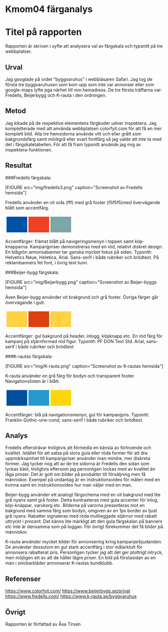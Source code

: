 ---
---
Kmom04 färganalys
==================



Titel på rapporten
=======================

Rapporten är skriven i syfte att analysera val av färgskala och typsnitt på tre webbplatser.


Urval
-----------------------

Jag googlade på ordet "byggvaruhus" i webbläsaren Safari. Jag tog de första tre byggvaruhusen som kom upp som inte var annonser 
eller som google-maps lyfte pga närhet till min hemadress.
De tre första träffarna var: Fredells, Beijerbygg och K-rauta i den ordningen.

Metod
-----------------------

Jag kikade på de respektive elementens färgkoder udner inspektera. Jag kompletterade med att
använda webbplatsen colorfyit.com för att få en mer komplett bild. Alla tre hemsidorna använde vitt och eller grått som bakgrundsfärg samt mörkgrå eller
svart fontfärg så jag valde att inte ta med det i färgskaletabellen. 
För att få fram typsnitt använde jag mig av inspektera-funktionen.

Resultat
-----------------------

###Fredells färgskala:

[FIGURE src="img/fredells3.png" caption="Screenshot av Fredells hemsida"]

<p>Fredells använder en vit sida (fff) med grå footer (f5f5f5)med övervägande blått som accentfärg. 

<table style="border-spacing: 4px; border-collapse: separate">
<tr>
<td style="height: 50px; width: 50px; background-color: #0052a5">
<td style="height: 50px; width: 50px; background-color: #f04124">
<td style="height: 50px; width: 50px; background-color: #7da7a4">
</tr>
</table>

Accentfärger: främst blått på navigeringsmenyn i toppen samt köp-knapparna. Kampanjpriser demonstreras med en röd, 
relativt diskret design. En blågrön annonsabanner tar ganska mycket fokus på sidan. 
Typsnitt: Helvetics Neue, Heletica, Arial. Sans-serif i både rubriker och brödtext. På reklambanners fet font, i övrig text tunn. </p> 



###Beijer-bygg färgskala:

[FIGURE src="img/Beijerbygg.png" caption="Screenshot av Beijer-byggs hemsida"]

<p>Även Beijer-bygg använder vit brakgrund och grå footer. Övriga färger går övervägande i gult. 

<table style="border-spacing: 4px; border-collapse: separate">
<tr>
<td style="height: 50px; width: 50px; background-color: #ffd143">
<td style="height: 50px; width: 50px; background-color: #de4010">
<td style="height: 50px; width: 50px; background-color: #ffd244">
</tr>
</table>

Accentfärger: gul bakgrund på header, inlogg, köpknapp etc. En röd färg för kampanj på stjärnformad röd figur.
Typsnitt: PF DON Text Std. Arial, sans-serif i både rubriker och brödtext</p>



###K-rautas färgskala:

[FIGURE src="img/K-rauta.png" caption="Screenshot av K-rautas hemsida"]

<p>K-rauta använder en grå färg för bodyn och transparent footer. Navigationslisten är i blått.
 
<table style="border-spacing: 4px; border-collapse: separate">
<tr>
<td style="height: 50px; width: 50px; background-color: #014f9c">
<td style="height: 50px; width: 50px; background-color: #249ace">
<td style="height: 50px; width: 50px; background-color: #fed60c">
</tr>
</table>


Accentfärger: blå på navigationsmenyn, gul för kampanjpris. 
Typsnitt: Franklin-Gothic-urw-cond, sans-serif i både rubriker och brödtext.


Analys
-----------------------

Fredells eftersträvar troligtvis att förmedla en känsla av förtroende och kvalitet. Istället för att satsa på stora gula 
eller röda former för att dra uppmärksamhet till kampanjpriser använder man mindre, mer diskreta former. Jag tycker nog 
att av de tre sidorna är Fredells den sidan som lyckas bäst, troligtvis eftersom jag personligen lockas med av kvalitet än
låga proser. Det är gott om bilder på produkter till försäljning men få 
människor. Exempel på undantag är en instruktionsvideo för måleri med en kvinna samt en instruktionsvideo hur man väljer 
med en man. 

Beijer-bygg använder ett analogt färgschema med en vit bakgrund med lite grå nyans samt grå footer. Detta kontrasteras
med gula accenter för inlog, köp-knappar, varukorg etc. Bilderna på varorna presenteras mot en bakgrund med samma färg 
som bodyn, omgiven av en 1px border av ljust grå nyans. Rabatter signaleras med röda multieggade stjärnor med rabatt 
uttryckt i procent. Det känns lite märkligt att den gula färgskalan på banners etc inte är densamma som på loggan. 
För övrigt förekommer det få bilder på människor.


K-rauta använder mycket bilder för annonsering kring kampanjerbjudanden. De använder dessutom en gul stark accentfärg i stor
målarklutt för annonsera rabatterat pris. Personligen tycker jag att det ger plottrigt intryck, men möjligen ett av att 
de håller lägre priser. En bild på förstasidan av en man i snickarkläder annonserar K-rautas kundklubb. 

Referenser
-----------------------

https://www.colorfyit.com/
https://www.beijerbygg.se/privat
https://www.fredells.com/
https://www.k-rauta.se/byggvaruhus

Övrigt
-----------------------

Rapporten är författad av Åsa Tirsén 